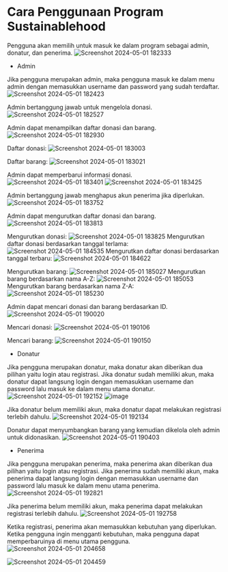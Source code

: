 # Cara Penggunaan Program Sustainablehood
Pengguna akan memilih untuk masuk ke dalam program sebagai admin, donatur, dan penerima.
![Screenshot 2024-05-01 182333](https://github.com/CAPSTONE-ASD-DBMS-KELOMPOK-12/PA-A23-KELOMPOK12/assets/143860881/d1cb90de-5e5c-4f59-94be-95d43a2c3c14)

- Admin

Jika pengguna merupakan admin, maka pengguna masuk ke dalam menu admin dengan memasukkan username dan password yang sudah terdaftar.
![Screenshot 2024-05-01 182423](https://github.com/CAPSTONE-ASD-DBMS-KELOMPOK-12/PA-A23-KELOMPOK12/assets/143860881/3bc56fae-71de-464e-a166-eba33e66f784)

Admin bertanggung jawab untuk mengelola donasi.
![Screenshot 2024-05-01 182527](https://github.com/CAPSTONE-ASD-DBMS-KELOMPOK-12/PA-A23-KELOMPOK12/assets/143860881/f1eb24c8-ceb4-413c-9328-ba8e99e4244d)

Admin dapat menampilkan daftar donasi dan barang.
![Screenshot 2024-05-01 182930](https://github.com/CAPSTONE-ASD-DBMS-KELOMPOK-12/PA-A23-KELOMPOK12/assets/143860881/d0690cd1-b44c-422a-87d1-72953e82c484)

Daftar donasi:
![Screenshot 2024-05-01 183003](https://github.com/CAPSTONE-ASD-DBMS-KELOMPOK-12/PA-A23-KELOMPOK12/assets/143860881/e3e46931-2d0d-477a-96df-fda8b04c4bae)

Daftar barang:
![Screenshot 2024-05-01 183021](https://github.com/CAPSTONE-ASD-DBMS-KELOMPOK-12/PA-A23-KELOMPOK12/assets/143860881/b2346d73-891f-45af-89af-56ea181ae30b)

Admin dapat memperbarui informasi donasi.
![Screenshot 2024-05-01 183401](https://github.com/CAPSTONE-ASD-DBMS-KELOMPOK-12/PA-A23-KELOMPOK12/assets/143860881/03b3f9f1-d6a4-4f88-aff1-33149bb96a48)
![Screenshot 2024-05-01 183425](https://github.com/CAPSTONE-ASD-DBMS-KELOMPOK-12/PA-A23-KELOMPOK12/assets/143860881/5f9cabe6-4396-4218-8d25-6535768dc4f6)

Admin bertanggung jawab menghapus akun penerima jika diperlukan.
![Screenshot 2024-05-01 183752](https://github.com/CAPSTONE-ASD-DBMS-KELOMPOK-12/PA-A23-KELOMPOK12/assets/143860881/54bffe65-3e18-4a32-b17e-c97bb1727e47)

Admin dapat mengurutkan daftar donasi dan barang.
![Screenshot 2024-05-01 183813](https://github.com/CAPSTONE-ASD-DBMS-KELOMPOK-12/PA-A23-KELOMPOK12/assets/143860881/fef97cab-e221-4012-885b-39bbc1e4002a)

Mengurutkan donasi:
![Screenshot 2024-05-01 183825](https://github.com/CAPSTONE-ASD-DBMS-KELOMPOK-12/PA-A23-KELOMPOK12/assets/143860881/cc1b4ffd-3a16-49dd-9114-8310dad5b672)
Mengurutkan daftar donasi berdasarkan tanggal terlama:
![Screenshot 2024-05-01 184535](https://github.com/CAPSTONE-ASD-DBMS-KELOMPOK-12/PA-A23-KELOMPOK12/assets/143860881/12ff9201-8d39-42cd-bb69-7b873255da58)
Mengurutkan daftar donasi berdasarkan tanggal terbaru:
![Screenshot 2024-05-01 184622](https://github.com/CAPSTONE-ASD-DBMS-KELOMPOK-12/PA-A23-KELOMPOK12/assets/143860881/e09d0808-2599-4886-9c6e-7942a06c82ce)

Mengurutkan barang:
![Screenshot 2024-05-01 185027](https://github.com/CAPSTONE-ASD-DBMS-KELOMPOK-12/PA-A23-KELOMPOK12/assets/143860881/11c15fb4-53bf-45ef-87fb-c161facd1b47)
Mengurutkan barang berdasarkan nama A-Z:
![Screenshot 2024-05-01 185053](https://github.com/CAPSTONE-ASD-DBMS-KELOMPOK-12/PA-A23-KELOMPOK12/assets/143860881/547a6e6b-cecb-46e6-b18b-611b33364082)
Mengurutkan barang berdasarkan nama Z-A:
![Screenshot 2024-05-01 185230](https://github.com/CAPSTONE-ASD-DBMS-KELOMPOK-12/PA-A23-KELOMPOK12/assets/143860881/a14275d3-903d-410a-8abc-d8b76c5c5903)

Admin dapat mencari donasi dan barang berdasarkan ID.
![Screenshot 2024-05-01 190020](https://github.com/CAPSTONE-ASD-DBMS-KELOMPOK-12/PA-A23-KELOMPOK12/assets/143860881/21eb514d-4732-40c9-ada6-4db43885fff0)

Mencari donasi:
![Screenshot 2024-05-01 190106](https://github.com/CAPSTONE-ASD-DBMS-KELOMPOK-12/PA-A23-KELOMPOK12/assets/143860881/a85cbcc1-cdb5-4221-b090-b90d6d50e16a)

Mencari barang:
![Screenshot 2024-05-01 190150](https://github.com/CAPSTONE-ASD-DBMS-KELOMPOK-12/PA-A23-KELOMPOK12/assets/143860881/43c252b5-53eb-42a1-9090-2e53316b4eab)

- Donatur

Jika pengguna merupakan donatur, maka donatur akan diberikan dua pilihan yaitu login atau registrasi. Jika donatur sudah memiliki akun, maka donatur dapat langsung login dengan memasukkan username dan password lalu masuk ke dalam menu utama donatur.
![Screenshot 2024-05-01 192152](https://github.com/CAPSTONE-ASD-DBMS-KELOMPOK-12/PA-A23-KELOMPOK12/assets/143860881/e144f383-ec84-41f1-9b39-798c0422c4cd)
![image](https://github.com/CAPSTONE-ASD-DBMS-KELOMPOK-12/PA-A23-KELOMPOK12/assets/143860881/fb5844cf-fb97-467a-ab67-079e5aafa009)

Jika donatur belum memiliki akun, maka donatur dapat melakukan registrasi terlebih dahulu.
![Screenshot 2024-05-01 192134](https://github.com/CAPSTONE-ASD-DBMS-KELOMPOK-12/PA-A23-KELOMPOK12/assets/143860881/1520e734-dc4e-4e7c-a88e-23f588d6967f)

Donatur dapat menyumbangkan barang yang kemudian dikelola oleh admin untuk didonasikan.
![Screenshot 2024-05-01 190403](https://github.com/CAPSTONE-ASD-DBMS-KELOMPOK-12/PA-A23-KELOMPOK12/assets/143860881/5c4f8d37-d99a-4074-aa18-340cf50c6bfd)

- Penerima 

Jika pengguna merupakan penerima, maka penerima akan diberikan dua pilihan yaitu login atau registrasi. Jika penerima sudah memiliki akun, maka penerima dapat langsung login dengan memasukkan username dan password lalu masuk ke dalam menu utama penerima.
![Screenshot 2024-05-01 192821](https://github.com/CAPSTONE-ASD-DBMS-KELOMPOK-12/PA-A23-KELOMPOK12/assets/143860881/27c2aad9-5cd3-4a54-8ee5-14ca0bcf91ff)

Jika penerima belum memiliki akun, maka penerima dapat melakukan registrasi terlebih dahulu.
![Screenshot 2024-05-01 192758](https://github.com/CAPSTONE-ASD-DBMS-KELOMPOK-12/PA-A23-KELOMPOK12/assets/143860881/5ab4edeb-9622-4483-a0d6-59dfed5ae8b6)

Ketika registrasi, penerima akan memasukkan kebutuhan yang diperlukan. Ketika pengguna ingin mengganti kebutuhan, maka pengguna dapat memperbaruinya di menu utama pengguna.
![Screenshot 2024-05-01 204658](https://github.com/CAPSTONE-ASD-DBMS-KELOMPOK-12/PA-A23-KELOMPOK12/assets/143860881/68abe2f4-6cba-49d4-a1fd-5abecc643ca2)

![Screenshot 2024-05-01 204459](https://github.com/CAPSTONE-ASD-DBMS-KELOMPOK-12/PA-A23-KELOMPOK12/assets/143860881/6f070898-8b5b-47a1-9e85-d071ce7406f8)











